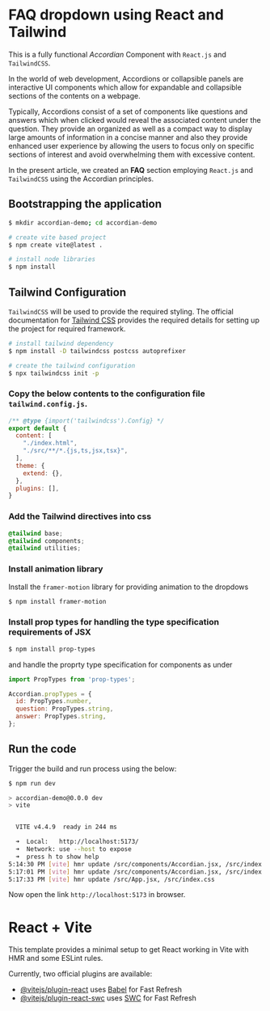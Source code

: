 # FAQ dropdown using React and Tailwind
This is a fully functional *Accordian* Component with `React.js` and `TailwindCSS`.

In the world of web development, Accordions or collapsible panels are interactive UI components which allow for expandable and collapsible sections of the contents on a webpage.

Typically, Accordions consist of a set of components like questions and answers which when clicked would reveal the associated content under the question. They provide an organized as well as a compact way to display large amounts of information in a concise manner and also they provide enhanced user experience by allowing the users to focus only on specific sections of interest and avoid overwhelming them with excessive content.

In the present article, we created an **FAQ** section employing `React.js` and `TailwindCSS` using the Accordian principles.

## Bootstrapping the application

```bash
$ mkdir accordian-demo; cd accordian-demo

# create vite based project
$ npm create vite@latest .

# install node libraries
$ npm install
```

## Tailwind Configuration

`TailwindCSS` will be used to provide the required styling. The official documentation for [Tailwind CSS][Tailwind] provides the required details for setting up the project for required framework.

```bash
# install tailwind dependency
$ npm install -D tailwindcss postcss autoprefixer

# create the tailwind configuration
$ npx tailwindcss init -p
```

### Copy the below contents to the configuration file `tailwind.config.js`.
```js
/** @type {import('tailwindcss').Config} */
export default {
  content: [
    "./index.html",
    "./src/**/*.{js,ts,jsx,tsx}",
  ],
  theme: {
    extend: {},
  },
  plugins: [],
}
```

### Add the Tailwind directives into css

```css
@tailwind base;
@tailwind components;
@tailwind utilities;
```

### Install animation library
Install the `framer-motion` library for providing animation to the dropdows

```bash
$ npm install framer-motion
```

### Install prop types for handling the type specification requirements of JSX

```bash
$ npm install prop-types
```

and handle the proprty type specification for components as under

```js
import PropTypes from 'prop-types';

Accordian.propTypes = {
  id: PropTypes.number,
  question: PropTypes.string,
  answer: PropTypes.string,
};
```

## Run the code

Trigger the build and run process using the below:

```bash
$ npm run dev

> accordian-demo@0.0.0 dev
> vite


  VITE v4.4.9  ready in 244 ms

  ➜  Local:   http://localhost:5173/
  ➜  Network: use --host to expose
  ➜  press h to show help
5:14:30 PM [vite] hmr update /src/components/Accordian.jsx, /src/index.css
5:17:01 PM [vite] hmr update /src/components/Accordian.jsx, /src/index.css (x2)
5:17:33 PM [vite] hmr update /src/App.jsx, /src/index.css
```

Now open the link `http://localhost:5173` in browser.

# React + Vite

This template provides a minimal setup to get React working in Vite with HMR and some ESLint rules.

Currently, two official plugins are available:

- [@vitejs/plugin-react](https://github.com/vitejs/vite-plugin-react/blob/main/packages/plugin-react/README.md) uses [Babel](https://babeljs.io/) for Fast Refresh
- [@vitejs/plugin-react-swc](https://github.com/vitejs/vite-plugin-react-swc) uses [SWC](https://swc.rs/) for Fast Refresh

[Tailwind]: https://tailwindcss.com/docs/guides/vite
